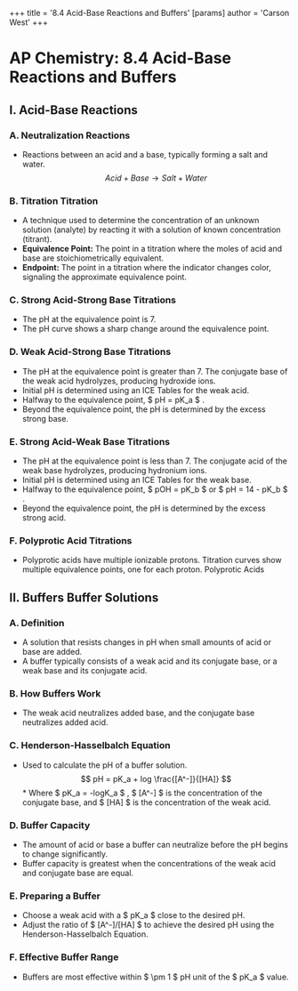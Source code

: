 +++
 title = '8.4 Acid-Base Reactions and Buffers'
[params]
	author = 'Carson West'
+++
# AP Chemistry: 8.4 Acid-Base Reactions and Buffers

## I. Acid-Base Reactions

### A. Neutralization Reactions
*   Reactions between an acid and a base, typically forming a salt and water.
 $$ Acid + Base \rightarrow Salt + Water $$  
### B. Titration Titration
*   A technique used to determine the concentration of an unknown solution (analyte) by reacting it with a solution of known concentration (titrant).
*   **Equivalence Point:** The point in a titration where the moles of acid and base are stoichiometrically equivalent.
*   **Endpoint:** The point in a titration where the indicator changes color, signaling the approximate equivalence point.

### C. Strong Acid-Strong Base Titrations
*   The pH at the equivalence point is 7.
*   The pH curve shows a sharp change around the equivalence point.

### D. Weak Acid-Strong Base Titrations
*   The pH at the equivalence point is greater than 7. The conjugate base of the weak acid hydrolyzes, producing hydroxide ions.
*   Initial pH is determined using an ICE Tables for the weak acid.
*   Halfway to the equivalence point,  $ pH = pK_a $  .
*   Beyond the equivalence point, the pH is determined by the excess strong base.

### E. Strong Acid-Weak Base Titrations
*   The pH at the equivalence point is less than 7. The conjugate acid of the weak base hydrolyzes, producing hydronium ions.
*   Initial pH is determined using an ICE Tables for the weak base.
*   Halfway to the equivalence point,  $ pOH = pK_b $  or  $ pH = 14 - pK_b $ .
*   Beyond the equivalence point, the pH is determined by the excess strong acid.

### F. Polyprotic Acid Titrations
*   Polyprotic acids have multiple ionizable protons. Titration curves show multiple equivalence points, one for each proton. Polyprotic Acids

## II. Buffers Buffer Solutions

### A. Definition
*   A solution that resists changes in pH when small amounts of acid or base are added.
*   A buffer typically consists of a weak acid and its conjugate base, or a weak base and its conjugate acid.

### B. How Buffers Work
*   The weak acid neutralizes added base, and the conjugate base neutralizes added acid.

### C. Henderson-Hasselbalch Equation
*   Used to calculate the pH of a buffer solution.
 $$ pH = pK_a + log \frac{[A^-]}{[HA]} $$      *   Where  $ pK_a = -logK_a $ ,  $ [A^-] $  is the concentration of the conjugate base, and  $ [HA] $  is the concentration of the weak acid.

### D. Buffer Capacity
*   The amount of acid or base a buffer can neutralize before the pH begins to change significantly.
*   Buffer capacity is greatest when the concentrations of the weak acid and conjugate base are equal.

### E. Preparing a Buffer
*   Choose a weak acid with a  $ pK_a $  close to the desired pH.
*   Adjust the ratio of  $ [A^-]/[HA] $  to achieve the desired pH using the Henderson-Hasselbalch Equation.

### F. Effective Buffer Range
*   Buffers are most effective within  $ \pm 1 $  pH unit of the  $ pK_a $  value.
